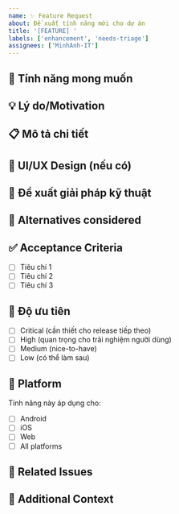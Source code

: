 ```yaml
---
name: ✨ Feature Request
about: Đề xuất tính năng mới cho dự án
title: '[FEATURE] '
labels: ['enhancement', 'needs-triage']
assignees: ['MinhAnh-IT']
---
```


## 🎯 Tính năng mong muốn
<!-- Mô tả rõ ràng và ngắn gọn về tính năng bạn muốn -->

## 💡 Lý do/Motivation
<!-- Tại sao tính năng này quan trọng? Nó giải quyết vấn đề gì? -->

## 📋 Mô tả chi tiết
<!-- Mô tả chi tiết về cách tính năng sẽ hoạt động -->

## 🎨 UI/UX Design (nếu có)
<!-- Thêm mockups, sketches, hoặc mô tả về giao diện -->

## 🔧 Đề xuất giải pháp kỹ thuật
<!-- Nếu bạn có ý tưởng về cách implement, hãy mô tả -->

## 🔄 Alternatives considered
<!-- Mô tả các giải pháp thay thế mà bạn đã cân nhắc -->

## ✅ Acceptance Criteria
<!-- Danh sách các tiêu chí để xem tính năng được hoàn thành -->
- [ ] Tiêu chí 1
- [ ] Tiêu chí 2
- [ ] Tiêu chí 3

## 🎯 Độ ưu tiên
- [ ] Critical (cần thiết cho release tiếp theo)
- [ ] High (quan trọng cho trải nghiệm người dùng)
- [ ] Medium (nice-to-have)
- [ ] Low (có thể làm sau)

## 📱 Platform
Tính năng này áp dụng cho:
- [ ] Android
- [ ] iOS
- [ ] Web
- [ ] All platforms

## 🔗 Related Issues
<!-- Link đến các issues liên quan -->

## 📌 Additional Context
<!-- Thêm bất kỳ thông tin nào khác về feature request -->
